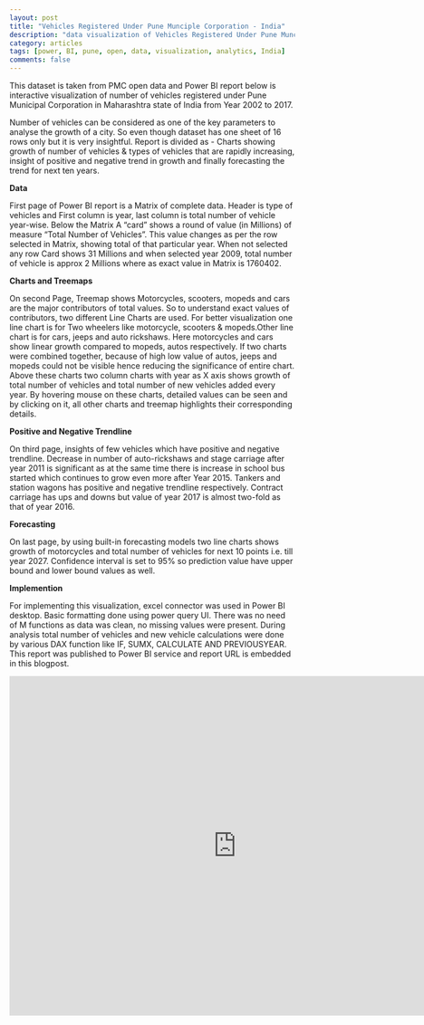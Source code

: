 ```yaml
---
layout: post
title: "Vehicles Registered Under Pune Munciple Corporation - India"
description: "data visualization of Vehicles Registered Under Pune Munciple Corporation, India."
category: articles
tags: [power, BI, pune, open, data, visualization, analytics, India]
comments: false
---
```


This dataset is taken from PMC open data and Power BI report below is interactive visualization of number of vehicles registered under Pune Municipal Corporation in Maharashtra state of India from Year 2002 to 2017.

Number of vehicles can be considered as one of the key parameters to analyse the growth of a city. So even though dataset has one sheet of 16 rows only but it is very insightful. Report is divided as - Charts showing growth of number of vehicles & types of vehicles that are rapidly increasing, insight of positive and negative trend in growth and finally forecasting the trend for next ten years.

**Data**

First page of Power BI report is a Matrix of complete data. Header is type of vehicles and First column is year, last column is total number of vehicle year-wise. Below the Matrix A “card” shows a round of value (in Millions) of measure “Total Number of Vehicles”. This value changes as per the row selected in Matrix, showing total of that particular year. When not selected any row Card shows 31 Millions and when selected year 2009, total number of vehicle is approx 2 Millions where as exact value in Matrix is 1760402.

**Charts and Treemaps**

On second Page, Treemap shows Motorcycles, scooters, mopeds and cars are the major contributors of total values. So to understand exact values of contributors, two different Line Charts are used. For better visualization one line chart is for Two wheelers like motorcycle, scooters & mopeds.Other line chart is for cars, jeeps and auto rickshaws. Here motorcycles and cars show linear growth compared to mopeds, autos respectively. If two charts were  combined together, because of high low value of autos, jeeps and mopeds could not be visible hence reducing the significance of entire chart. Above these charts two column charts with year as X axis shows growth of total number of vehicles and total number of new vehicles added every year. By hovering mouse on these charts, detailed values can be seen and by clicking on it, all other charts and treemap highlights their corresponding details.

**Positive and Negative Trendline**

On third page, insights of few vehicles which have positive and negative trendline. Decrease in number of auto-rickshaws and stage carriage after year 2011 is significant as at the same time there is increase in school bus started which continues to grow even more after Year 2015. Tankers and station wagons has positive and negative trendline respectively. Contract carriage has ups and downs but value of year 2017 is almost two-fold as that of year 2016.

**Forecasting**

On last page, by using built-in forecasting models two line charts shows growth of motorcycles and total number of vehicles for next 10 points i.e. till year 2027. Confidence interval is set to 95% so prediction value have upper bound and lower bound values as well.

**Implemention**

For implementing this visualization, excel connector was used in Power BI desktop. Basic formatting done using power query UI. There was no need of M functions as data was clean, no missing values were present. During analysis total number of vehicles and new vehicle calculations were done by various DAX function like IF, SUMX, CALCULATE AND PREVIOUSYEAR. This report was published to Power BI service and report URL is embedded in this blogpost.

<iframe width="800" height="600" src="https://app.powerbi.com/view?r=eyJrIjoiZTViYTE5ZGEtZDQ3Mi00MDUzLWI0ZjEtM2Q0YWUzYTQwNTYzIiwidCI6IjliOTFmNGY2LWVmM2EtNDFkZS1hNWE4LTJkYTZkYjg2MDkxYSJ9" frameborder="0" allowFullScreen="true"></iframe>